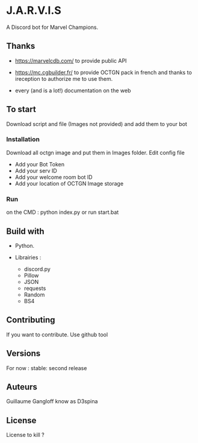 # J.A.R.V.I.S

A Discord bot for Marvel Champions.

## Thanks

- https://marvelcdb.com/ to provide public API
- https://mc.cgbuilder.fr/ to provide OCTGN pack in french and thanks to ireception to authorize me to use them.

- every (and is a lot!) documentation on the web

## To start

Download script and file (Images not provided) and add them to your bot

### Installation

Download all octgn image and put them in Images folder.
Edit config file
  - Add your Bot Token
  - Add your serv ID
  - Add your welcome room bot ID
  - Add your location of OCTGN Image storage

### Run

on the CMD : python index.py
or
run start.bat

## Build with

- Python.

- Librairies :
  - discord.py
  - Pillow
  - JSON
  - requests
  - Random
  - BS4

## Contributing

If you want to contribute. Use github tool
  
## Versions

For now :
 stable: second release

## Auteurs

Guillaume Gangloff know as D3spina

## License

License to kill ?


